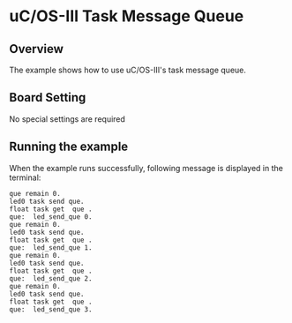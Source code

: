 # uC/OS-III Task Message Queue

## Overview

The example shows how to use uC/OS-III's task message queue.

## Board Setting

No special settings are required

## Running the example

When the example runs successfully, following message is displayed in the terminal:

```console
que remain 0.
led0 task send que.
float task get  que .
que:  led_send_que 0.
que remain 0.
led0 task send que.
float task get  que .
que:  led_send_que 1.
que remain 0.
led0 task send que.
float task get  que .
que:  led_send_que 2.
que remain 0.
led0 task send que.
float task get  que .
que:  led_send_que 3.
```
